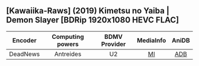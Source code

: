 ## [Kawaiika-Raws] (2019) Kimetsu no Yaiba | Demon Slayer [BDRip 1920x1080 HEVC FLAC]

| Encoder  | Computing powers | BDMV Provider | MediaInfo | AniDB |
| :------: | :--------------: | :-----------: | :-------: | :---: |
| DeadNews |    Antreides     |      U2       |   [MI]    | [ADB] |

[adb]: https://anidb.net/anime/14107
[mi]: https://bin.disroot.org/?639ab7fafa0c464e#9PduK4MmHcUyTcgFsw7sXojRQeVXfkCcucvCNqT8e3oq

